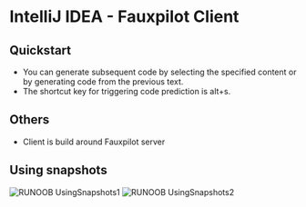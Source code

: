 # IntelliJ IDEA - Fauxpilot Client

## Quickstart

* You can generate subsequent code by selecting the specified content or by generating code from the previous text.
* The shortcut key for triggering code prediction is alt+s.

## Others

* Client is build around Fauxpilot server

## Using snapshots

![RUNOOB UsingSnapshots1](https://github.com/csnowfox/fauxpilotClient/releases/download/v0.9.0/UsingSnapshots1.png)
![RUNOOB UsingSnapshots2](https://github.com/csnowfox/fauxpilotClient/releases/download/v0.9.0/UsingSnapshots2.png)
